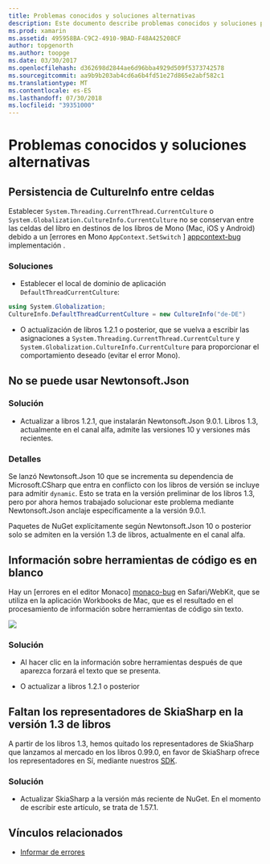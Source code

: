```yaml
---
title: Problemas conocidos y soluciones alternativas
description: Este documento describe problemas conocidos y soluciones para Xamarin Workbooks. Describe problemas CultureInfo, problemas JSON y mucho más.
ms.prod: xamarin
ms.assetid: 495958BA-C9C2-4910-9BAD-F48A425208CF
author: topgenorth
ms.author: toopge
ms.date: 03/30/2017
ms.openlocfilehash: d362698d2844ae6d96bba4929d509f5373742578
ms.sourcegitcommit: aa9b9b203ab4cd6a6b4fd51e27d865e2abf582c1
ms.translationtype: MT
ms.contentlocale: es-ES
ms.lasthandoff: 07/30/2018
ms.locfileid: "39351000"
---
```

# <a name="known-issues--workarounds"></a>Problemas conocidos y soluciones alternativas

## <a name="persistence-of-cultureinfo-across-cells"></a>Persistencia de CultureInfo entre celdas

Establecer `System.Threading.CurrentThread.CurrentCulture` o `System.Globalization.CultureInfo.CurrentCulture` no se conservan entre las celdas del libro en destinos de los libros de Mono (Mac, iOS y Android) debido a un [errores en Mono `AppContext.SetSwitch` ] [ appcontext-bug] implementación .

### <a name="workarounds"></a>Soluciones

* Establecer el local de dominio de aplicación `DefaultThreadCurrentCulture`:
```csharp
using System.Globalization;
CultureInfo.DefaultThreadCurrentCulture = new CultureInfo("de-DE")
```

* O actualización de libros 1.2.1 o posterior, que se vuelva a escribir las asignaciones a `System.Threading.CurrentThread.CurrentCulture` y `System.Globalization.CultureInfo.CurrentCulture` para proporcionar el comportamiento deseado (evitar el error Mono).

## <a name="unable-to-use-newtonsoftjson"></a>No se puede usar Newtonsoft.Json

### <a name="workaround"></a>Solución

* Actualizar a libros 1.2.1, que instalarán Newtonsoft.Json 9.0.1.
  Libros 1.3, actualmente en el canal alfa, admite las versiones 10 y versiones más recientes.

### <a name="details"></a>Detalles

Se lanzó Newtonsoft.Json 10 que se incrementa su dependencia de Microsoft.CSharp que entra en conflicto con los libros de versión se incluye para admitir `dynamic`. Esto se trata en la versión preliminar de los libros 1.3, pero por ahora hemos trabajado solucionar este problema mediante Newtonsoft.Json anclaje específicamente a la versión 9.0.1.

Paquetes de NuGet explícitamente según Newtonsoft.Json 10 o posterior solo se admiten en la versión 1.3 de libros, actualmente en el canal alfa.

## <a name="code-tooltips-are-blank"></a>Información sobre herramientas de código es en blanco

Hay un [errores en el editor Monaco] [ monaco-bug] en Safari/WebKit, que se utiliza en la aplicación Workbooks de Mac, que es el resultado en el procesamiento de información sobre herramientas de código sin texto.

![](general-images/monaco-signature-help-bug.png)

### <a name="workaround"></a>Solución

* Al hacer clic en la información sobre herramientas después de que aparezca forzará el texto que se presenta.

* O actualizar a libros 1.2.1 o posterior

[appcontext-bug]: https://bugzilla.xamarin.com/show_bug.cgi?id=54448
[monaco-bug]: https://github.com/Microsoft/monaco-editor/issues/408

## <a name="skiasharp-renderers-are-missing-in-workbooks-13"></a>Faltan los representadores de SkiaSharp en la versión 1.3 de libros

A partir de los libros 1.3, hemos quitado los representadores de SkiaSharp que lanzamos al mercado en los libros 0.99.0, en favor de SkiaSharp ofrece los representadores en Sí, mediante nuestros [SDK](~/tools/workbooks/sdk/index.md).

### <a name="workaround"></a>Solución

* Actualizar SkiaSharp a la versión más reciente de NuGet. En el momento de escribir este artículo, se trata de 1.57.1.

## <a name="related-links"></a>Vínculos relacionados

- [Informar de errores](~/tools/workbooks/install.md#reporting-bugs)

